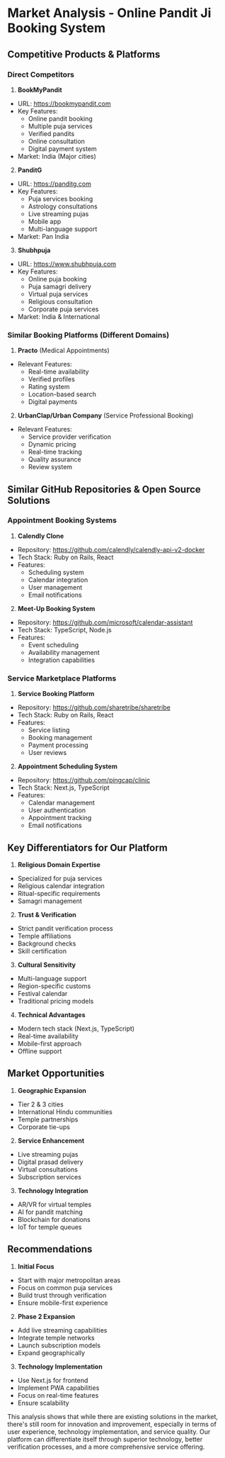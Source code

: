 # Market Analysis - Online Pandit Ji Booking System

## Competitive Products & Platforms

### Direct Competitors

1. **BookMyPandit**
- URL: https://bookmypandit.com
- Key Features:
  - Online pandit booking
  - Multiple puja services
  - Verified pandits
  - Online consultation
  - Digital payment system
- Market: India (Major cities)

2. **PanditG**
- URL: https://panditg.com
- Key Features:
  - Puja services booking
  - Astrology consultations
  - Live streaming pujas
  - Mobile app
  - Multi-language support
- Market: Pan India

3. **Shubhpuja**
- URL: https://www.shubhpuja.com
- Key Features:
  - Online puja booking
  - Puja samagri delivery
  - Virtual puja services
  - Religious consultation
  - Corporate puja services
- Market: India & International

### Similar Booking Platforms (Different Domains)

1. **Practo** (Medical Appointments)
- Relevant Features:
  - Real-time availability
  - Verified profiles
  - Rating system
  - Location-based search
  - Digital payments

2. **UrbanClap/Urban Company** (Service Professional Booking)
- Relevant Features:
  - Service provider verification
  - Dynamic pricing
  - Real-time tracking
  - Quality assurance
  - Review system

## Similar GitHub Repositories & Open Source Solutions

### Appointment Booking Systems

1. **Calendly Clone**
- Repository: https://github.com/calendly/calendly-api-v2-docker
- Tech Stack: Ruby on Rails, React
- Features:
  - Scheduling system
  - Calendar integration
  - User management
  - Email notifications

2. **Meet-Up Booking System**
- Repository: https://github.com/microsoft/calendar-assistant
- Tech Stack: TypeScript, Node.js
- Features:
  - Event scheduling
  - Availability management
  - Integration capabilities

### Service Marketplace Platforms

1. **Service Booking Platform**
- Repository: https://github.com/sharetribe/sharetribe
- Tech Stack: Ruby on Rails, React
- Features:
  - Service listing
  - Booking management
  - Payment processing
  - User reviews

2. **Appointment Scheduling System**
- Repository: https://github.com/pingcap/clinic
- Tech Stack: Next.js, TypeScript
- Features:
  - Calendar management
  - User authentication
  - Appointment tracking
  - Email notifications

## Key Differentiators for Our Platform

1. **Religious Domain Expertise**
- Specialized for puja services
- Religious calendar integration
- Ritual-specific requirements
- Samagri management

2. **Trust & Verification**
- Strict pandit verification process
- Temple affiliations
- Background checks
- Skill certification

3. **Cultural Sensitivity**
- Multi-language support
- Region-specific customs
- Festival calendar
- Traditional pricing models

4. **Technical Advantages**
- Modern tech stack (Next.js, TypeScript)
- Real-time availability
- Mobile-first approach
- Offline support

## Market Opportunities

1. **Geographic Expansion**
- Tier 2 & 3 cities
- International Hindu communities
- Temple partnerships
- Corporate tie-ups

2. **Service Enhancement**
- Live streaming pujas
- Digital prasad delivery
- Virtual consultations
- Subscription services

3. **Technology Integration**
- AR/VR for virtual temples
- AI for pandit matching
- Blockchain for donations
- IoT for temple queues

## Recommendations

1. **Initial Focus**
- Start with major metropolitan areas
- Focus on common puja services
- Build trust through verification
- Ensure mobile-first experience

2. **Phase 2 Expansion**
- Add live streaming capabilities
- Integrate temple networks
- Launch subscription models
- Expand geographically

3. **Technology Implementation**
- Use Next.js for frontend
- Implement PWA capabilities
- Focus on real-time features
- Ensure scalability

This analysis shows that while there are existing solutions in the market, there's still room for innovation and improvement, especially in terms of user experience, technology implementation, and service quality. Our platform can differentiate itself through superior technology, better verification processes, and a more comprehensive service offering.